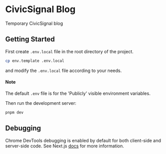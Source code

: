 # CivicSignal Blog

Temporary CivicSignal blog

## Getting Started

First create `.env.local` file in the root directory of the project.

```bash
cp env.template .env.local
```

and modify the `.env.local` file according to your needs.

#### Note

The default `.env` file is for the 'Publicly' visible environment variables.

Then run the development server:

```bash
pnpm dev
```

## Debugging

Chrome DevTools debugging is enabled by default for both client-side and server-side code. See Next.js [docs](https://nextjs.org/docs/advanced-features/debugging#debugging-with-chrome-devtools) for more information.
